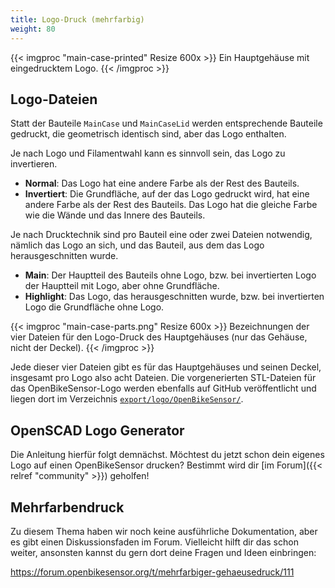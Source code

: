 ```yaml
---
title: Logo-Druck (mehrfarbig)
weight: 80
---
```


{{< imgproc "main-case-printed" Resize 600x >}}
  Ein Hauptgehäuse mit eingedrucktem Logo.
{{< /imgproc >}}

## Logo-Dateien

Statt der Bauteile `MainCase` und `MainCaseLid` werden entsprechende Bauteile
gedruckt, die geometrisch identisch sind, aber das Logo enthalten. 

Je nach Logo und Filamentwahl kann es sinnvoll sein, das Logo zu invertieren. 

* **Normal**: Das Logo hat eine andere Farbe als der Rest des Bauteils.
* **Invertiert**: Die Grundfläche, auf der das Logo gedruckt wird, hat eine
  andere Farbe als der Rest des Bauteils. Das Logo hat die gleiche Farbe wie
  die Wände und das Innere des Bauteils.
 
Je nach Drucktechnik sind pro Bauteil eine oder zwei Dateien notwendig, nämlich
das Logo an sich, und das Bauteil, aus dem das Logo herausgeschnitten wurde.

* **Main**: Der Hauptteil des Bauteils ohne Logo, bzw. bei invertierten Logo
  der Hauptteil mit Logo, aber ohne Grundfläche.
* **Highlight**: Das Logo, das herausgeschnitten wurde, bzw. bei invertierten
  Logo die Grundfläche ohne Logo.

{{< imgproc "main-case-parts.png" Resize 600x >}}
  Bezeichnungen der vier Dateien für den Logo-Druck des Hauptgehäuses (nur
  das Gehäuse, nicht der Deckel).
{{< /imgproc >}}

Jede dieser vier Dateien gibt es für das Hauptgehäuses und seinen Deckel,
insgesamt pro Logo also acht Dateien. Die vorgenerierten STL-Dateien für das
OpenBikeSensor-Logo werden ebenfalls auf GitHub veröffentlicht und liegen dort
im Verzeichnis
[`export/logo/OpenBikeSensor/`](https://github.com/openbikesensor/OpenBikeSensor3dPrintableCase/tree/main/export/logo/OpenBikeSensor).

## OpenSCAD Logo Generator

Die Anleitung hierfür folgt demnächst. Möchtest du jetzt schon dein eigenes
Logo auf einen OpenBikeSensor drucken? Bestimmt wird dir [im Forum]({{< relref
"community" >}}) geholfen!


## Mehrfarbendruck

Zu diesem Thema haben wir noch keine ausführliche Dokumentation, aber es gibt
einen Diskussionsfaden im Forum. Vielleicht hilft dir das schon weiter,
ansonsten kannst du gern dort deine Fragen und Ideen einbringen:

https://forum.openbikesensor.org/t/mehrfarbiger-gehaeusedruck/111
